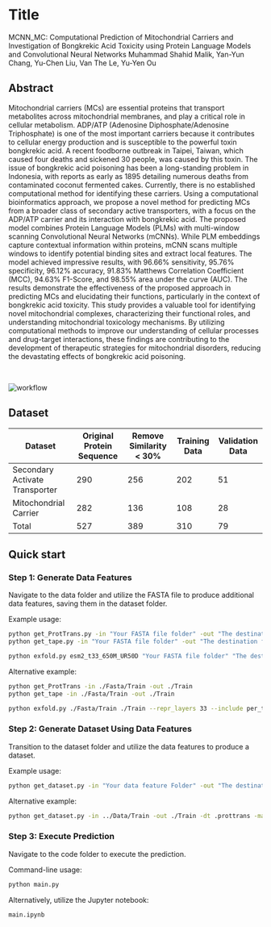 # Title
MCNN_MC: Computational Prediction of Mitochondrial Carriers and Investigation of Bongkrekic Acid Toxicity using Protein Language Models and Convolutional Neural Networks
Muhammad Shahid Malik, Yan-Yun Chang, Yu-Chen Liu, Van The Le, Yu-Yen Ou

## Abstract <a name="abstract"></a>
Mitochondrial carriers (MCs) are essential proteins that transport metabolites across mitochondrial membranes, and play a critical role in cellular metabolism. ADP/ATP (Adenosine Diphosphate/Adenosine Triphosphate) is one of the most important carriers because it contributes to cellular energy production and is susceptible to the powerful toxin bongkrekic acid. A recent foodborne outbreak in Taipei, Taiwan, which caused four deaths and sickened 30 people, was caused by this toxin. The issue of bongkrekic acid poisoning has been a long-standing problem in Indonesia, with reports as early as 1895 detailing numerous deaths from contaminated coconut fermented cakes. Currently, there is no established computational method for identifying these carriers. Using a computational bioinformatics approach, we propose a novel method for predicting MCs from a broader class of secondary active transporters, with a focus on the ADP/ATP carrier and its interaction with bongkrekic acid. The proposed model combines Protein Language Models (PLMs) with multi-window scanning Convolutional Neural Networks (mCNNs). While PLM embeddings capture contextual information within proteins, mCNN scans multiple windows to identify potential binding sites and extract local features. The model achieved impressive results, with 96.66% sensitivity, 95.76% specificity, 96.12% accuracy, 91.83% Matthews Correlation Coefficient (MCC), 94.63% F1-Score, and 98.55% area under the curve (AUC). The results demonstrate the effectiveness of the proposed approach in predicting MCs and elucidating their functions, particularly in the context of bongkrekic acid toxicity. This study provides a valuable tool for identifying novel mitochondrial complexes, characterizing their functional roles, and understanding mitochondrial toxicology mechanisms. By utilizing computational methods to improve our understanding of cellular processes and drug-target interactions, these findings are contributing to the development of therapeutic strategies for mitochondrial disorders, reducing the devastating effects of bongkrekic acid poisoning.

<br>

![workflow]([https://github.com/B1607/MCNN_MC/blob/faca486b7bc192986690f3ca8a7cf9c4c6d4476b/figure/flowchart.png])
## Dataset <a name="Dataset"></a>

| Dataset                             | Original Protein Sequence | Remove Similarity < 30% | Training Data            | Validation Data       |
|-------------------------------------|---------------------------|-------------------------|--------------------------| --------------------- |
| Secondary Activate Transporter      | 290                       | 256                     | 202                      | 51                    |
| Mitochondrial Carrier               | 282                       | 136                     | 108                      | 28                    |
| Total                               | 527                       | 389                     | 310                      | 79                    |


## Quick start <a name="quickstart"></a>

### Step 1: Generate Data Features

Navigate to the data folder and utilize the FASTA file to produce additional data features, saving them in the dataset folder.

Example usage:
```bash
python get_ProtTrans.py -in "Your FASTA file folder" -out "The destination folder of your output"
python get_tape.py -in "Your FASTA file folder" -out "The destination folder of your output"

python exfold.py esm2_t33_650M_UR50D "Your FASTA file folder" "The destination folder of your output" --repr_layers 33 --include per_tok
```
Alternative example:
```bash
python get_ProtTrans -in ./Fasta/Train -out ./Train
python get_tape -in ./Fasta/Train -out ./Train

python exfold.py ./Fasta/Train ./Train --repr_layers 33 --include per_tok
```

### Step 2: Generate Dataset Using Data Features

Transition to the dataset folder and utilize the data features to produce a dataset.

Example usage:
```bash
python get_dataset.py -in "Your data feature Folder" -out "The destination folder of your output"  -dt "datatype" -maxseq "Setting of Sequence length."

```
Alternative example:
```bash
python get_dataset.py -in ../Data/Train -out ./Train -dt .prottrans -maxseq 800
```

### Step 3: Execute Prediction

Navigate to the code folder to execute the prediction.

Command-line usage:
```bash
python main.py 
```
Alternatively, utilize the Jupyter notebook:
```bash
main.ipynb
```
